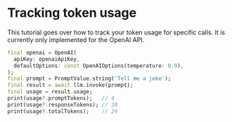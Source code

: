 # Tracking token usage

This tutorial goes over how to track your token usage for specific calls. It is
currently only implemented for the OpenAI API.

```dart
final openai = OpenAI(
  apiKey: openaiApiKey,
  defaultOptions: const OpenAIOptions(temperature: 0.9),
);
final prompt = PromptValue.string('Tell me a joke');
final result = await llm.invoke(prompt);
final usage = result.usage;
print(usage?.promptTokens);   // 4
print(usage?.responseTokens); // 20
print(usage?.totalTokens);    // 24
```

